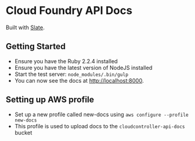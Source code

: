 Cloud Foundry API Docs
========

Built with [Slate](http://tripit.github.io/slate).

Getting Started
------------------------------

- Ensure you have the Ruby 2.2.4 installed
- Ensure you have the latest version of NodeJS installed
- Start the test server: `node_modules/.bin/gulp`
- You can now see the docs at <http://localhost:8000>.

Setting up AWS profile
-------------------------------

- Set up a new profile called new-docs using `aws configure --profile new-docs`
- This profile is used to upload docs to the `cloudcontroller-api-docs` bucket
